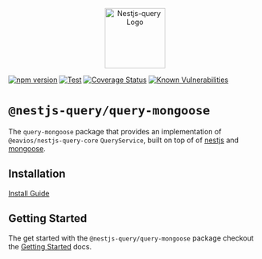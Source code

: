 <p align="center">
  <a href="https://eavios.github.io/nestjs-query" target="blank"><img src="https://eavios.github.io/nestjs-query/img/logo.svg" width="120" alt="Nestjs-query Logo" /></a>
</p>

[![npm version](https://img.shields.io/npm/v/@nestjs-query/query-mongoose.svg)](https://www.npmjs.org/package/@nestjs-query/query-mongoose)
[![Test](https://github.com/eavios/nestjs-query/workflows/Test/badge.svg?branch=master)](https://github.com/eavios/nestjs-query/actions?query=workflow%3ATest+and+branch%3Amaster+)
[![Coverage Status](https://codecov.io/gh/TriPSs/nestjs-query/branch/master/graph/badge.svg?token=29EX71ID2P)](https://codecov.io/gh/TriPSs/nestjs-query)
[![Known Vulnerabilities](https://snyk.io/test/github/eavios/nestjs-query/badge.svg?targetFile=packages/query-mongoose/package.json)](https://snyk.io/test/github/eavios/nestjs-query?targetFile=packages/query-mongoose/package.json)

# `@nestjs-query/query-mongoose`

The `query-mongoose` package that provides an implementation of `@eavios/nestjs-query-core` `QueryService`, built on
top of of [nestjs](https://nestjs.com/) and [mongoose](https://mongoosejs.com/).

## Installation

[Install Guide](https://eavios.github.io/nestjs-query/docs/introduction/install)

## Getting Started

The get started with the `@nestjs-query/query-mongoose` package checkout
the [Getting Started](https://eavios.github.io/nestjs-query/docs/persistence/mongoose/getting-started) docs.

